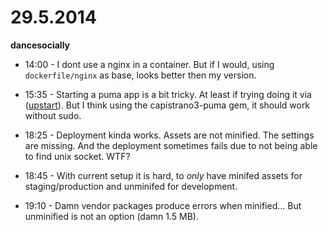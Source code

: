 # 29.5.2014

**dancesocially**

- 14:00 - I dont use a nginx in a container. But if I would, using `dockerfile/nginx` as base, looks better then my version.

- 15:35 - Starting a puma app is a bit tricky. At least if trying doing it via ([upstart](http://tommy.chheng.com/2013/01/23/deploying-a-rails-app-on-nginxpuma-with-capistrano/)). But I think using the capistrano3-puma gem, it should work without sudo.

- 18:25 - Deployment kinda works. Assets are not minified. The settings are missing. And  the deployment sometimes fails due to not being able to find unix socket. WTF?

- 18:45 - With current setup it is hard, to *only* have minifed assets for staging/production and unminifed for development.

- 19:10 - Damn vendor packages produce errors when minified... But unminified is not an option (damn 1.5 MB).
